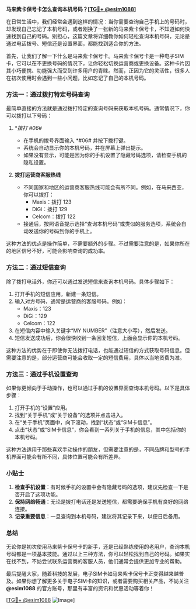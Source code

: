 **马来紫卡保号卡怎么查询本机号码？[[TG💪+ @esim1088](https://t.me/s/esim1088)]**

在日常生活中，我们经常会遇到这样的情况：当你需要查询自己手机上的号码时，却发现自己忘记了本机号码，或者刚换了一张新的马来紫卡保号卡，不知道如何快速找到自己的号码。别担心，这篇文章将详细教你如何轻松查询本机号码，无论是通过电话拨号、短信还是设置界面，都能找到适合你的方法。

首先，让我们了解一下什么是马来紫卡保号卡。马来紫卡保号卡是一种电子SIM卡，它可以在不更换号码的情况下，让你轻松切换运营商或更换设备。这种卡片因其小巧便携、功能强大而受到许多用户的青睐。然而，正因为它的灵活性，很多人在初次使用时会遇到一些小问题，比如忘记了自己的本机号码。

### 方法一：通过拨打特定号码查询

最简单直接的方法就是通过拨打特定的查询号码来获取本机号码。通常情况下，你可以拨打以下号码：

1. **拨打 *#06#**
   - 在手机的拨号界面输入 *#06# 并按下拨打键。
   - 系统会自动显示你的本机号码，并在屏幕上弹出提示。
   - 如果没有显示，可能是因为你的手机设置了隐藏号码选项，请检查手机的隐私设置。

2. **拨打运营商客服热线**
   - 不同国家和地区的运营商客服热线可能会有所不同。例如，在马来西亚，你可以拨打：
     - Maxis：拨打 123
     - DiGi：拨打 129
     - Celcom：拨打 122
   - 接通后，按照语音提示选择“查询本机号码”或类似的服务选项，系统会自动发送你的号码到你的手机上。

这种方法的优点是操作简单，不需要额外的步骤。不过需要注意的是，如果你所在的地区信号不好，可能会影响查询的成功率。

### 方法二：通过短信查询

除了拨打电话外，你还可以通过发送短信来查询本机号码。具体步骤如下：

1. 打开手机的短信应用，新建一条短信。
2. 输入对方号码，通常是运营商的客服号码。例如：
   - Maxis：123
   - DiGi：129
   - Celcom：122
3. 在短信内容中输入关键字“MY NUMBER”（注意大小写），然后发送。
4. 短信发送成功后，你会很快收到一条回复短信，上面会显示你的本机号码。

这种方法的优势在于即使你无法拨打电话，也能通过短信的方式获取号码信息。但需要注意的是，部分运营商可能会收取一定的短信费用，具体以当地资费为准。

### 方法三：通过手机设置查询

如果你更倾向于手动操作，也可以通过手机的设置界面查询本机号码。以下是具体步骤：

1. 打开手机的“设置”应用。
2. 找到“关于手机”或“关于设备”的选项并点击进入。
3. 在“关于手机”页面中，向下滚动，找到“状态”或“SIM卡信息”。
4. 点击“状态”或“SIM卡信息”，你会看到一系列关于手机的信息，其中包括你的本机号码。

这种方法适用于那些喜欢手动操作的朋友，但需要注意的是，不同品牌和型号的手机界面可能会有所不同，具体位置可能会有所差异。

### 小贴士

1. **检查手机设置**：有时候手机的设置中会有隐藏号码的选项，建议先检查一下是否开启了这项功能。
2. **保持网络畅通**：无论是拨打电话还是发送短信，都需要确保手机有良好的网络连接。
3. **记录重要信息**：一旦查询到本机号码，建议将其记录下来，以便日后备用。

### 总结

无论你是初次使用马来紫卡保号卡的新手，还是已经熟练使用的老用户，查询本机号码都是一项基本技能。通过以上三种方法，你可以轻松找到自己的号码。如果实在找不到，不妨尝试联系运营商的客服人员，他们通常会提供更加专业的帮助。

最后提醒大家，随着科技的发展，电子SIM卡如马来紫卡保号卡正变得越来越普及。如果你想了解更多关于电子SIM卡的知识，或者需要购买相关产品，不妨关注 **@esim1088** 的官方账号，那里有丰富的资讯和优惠活动等着你！

[[TG💪+ @esim1088](https://t.me/s/esim1088) ![Image](https://i.postimg.cc/4NQfJmqS/Snipaste-2025-05-13-00-14-12.png)]